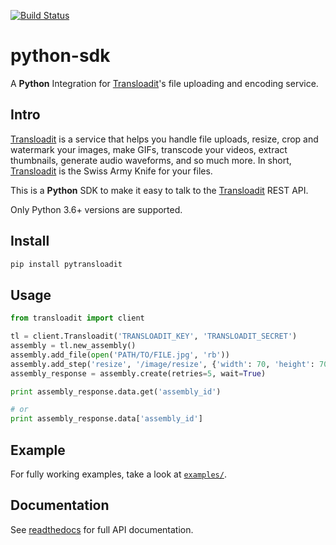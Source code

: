 [![Build Status](https://travis-ci.org/transloadit/python-sdk.svg?branch=master)](https://travis-ci.org/transloadit/python-sdk)

# python-sdk

A **Python** Integration for [Transloadit](https://transloadit.com)'s file uploading and encoding service.

## Intro

[Transloadit](https://transloadit.com) is a service that helps you handle file uploads, resize, crop and watermark your images, make GIFs, transcode your videos, extract thumbnails, generate audio waveforms, and so much more. In short, [Transloadit](https://transloadit.com) is the Swiss Army Knife for your files.

This is a **Python** SDK to make it easy to talk to the [Transloadit](https://transloadit.com) REST API.

Only Python 3.6+ versions are supported.

## Install

```bash
pip install pytransloadit
```

## Usage

```python
from transloadit import client

tl = client.Transloadit('TRANSLOADIT_KEY', 'TRANSLOADIT_SECRET')
assembly = tl.new_assembly()
assembly.add_file(open('PATH/TO/FILE.jpg', 'rb'))
assembly.add_step('resize', '/image/resize', {'width': 70, 'height': 70})
assembly_response = assembly.create(retries=5, wait=True)

print assembly_response.data.get('assembly_id')

# or
print assembly_response.data['assembly_id']
```

## Example

For fully working examples, take a look at [`examples/`](https://github.com/transloadit/python-sdk/tree/master/examples).

## Documentation

See [readthedocs](https://transloadit.readthedocs.io) for full API documentation.
